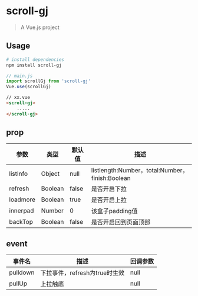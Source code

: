 # scroll-gj

> A Vue.js project

## Usage

``` bash
# install dependencies
npm install scroll-gj
```

```js
// main.js
import scrollGj from 'scroll-gj'
Vue.use(scrollGj)
```

```html
// xx.vue
<scroll-gj>
    .....
</scroll-gj>
```

## prop

| 参数     | 类型    | 默认值 | 描述                                            |
| -------- | ------- | ------ | ----------------------------------------------- |
| listInfo | Object  | null   | listlength:Number，total:Number，finish:Boolean |
| refresh  | Boolean | false  | 是否开启下拉                                    |
| loadmore | Boolean | true   | 是否开启上拉                                    |
| innerpad | Number  | 0      | 该盒子padding值                                 |
| backTop  | Boolean | false  | 是否开启回到页面顶部                            |

## event

| 事件名   | 描述                          | 回调参数 |
| -------- | ----------------------------- | -------- |
| pulldown | 下拉事件，refresh为true时生效 | null     |
| pullUp   | 上拉触底                      | null     |


